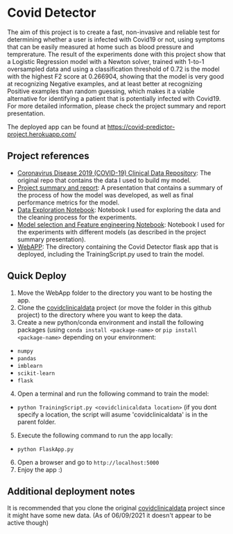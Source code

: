 # Covid Detector
The aim of this project is to create a fast, non-invasive and reliable test for determining whether a user is infected with Covid19 or not, using symptoms that can be
easily measured at home such as blood pressure and temprerature. The result of the experiments done with this project show that a Logistic Regression model with a Newton solver, trained with 1-to-1 oversampled data and using a classification threshold of 0.72 is the model with the highest F2 score at 0.266904, showing that the model is very good at recognizing Negative examples, and at least better at recognizing Positive examples than random guessing, which makes it a viable alternative for identifying a patient that is potentially infected with Covid19. For more detailed information, please check the project summary and report presentation.

The deployed app can be found at https://covid-predictor-project.herokuapp.com/

## Project references
- [Coronavirus Disease 2019 (COVID-19) Clinical Data Repository](https://github.com/mdcollab/covidclinicaldata): The original repo that contains the data I used to build my model.
- [Project summary and report](https://github.com/Sir-Slade/covid_prediction_project/blob/master/Covid_Predictor_Report.odp): A presentation that contains a summary of the process of how the model was developed, as well as final performance metrics for the model.
- [Data Exploration Notebook](https://github.com/Sir-Slade/covid_prediction_project/blob/master/DataExploration.ipynb): Notebook I used for exploring the data and the cleaning process for the experiments.
- [Model selection and Feature engineering Notebook](https://github.com/Sir-Slade/covid_prediction_project/blob/master/PredictorExperiments.ipynb): Notebook I used for the experiments with different models (as described in the project summary presentation).
- [WebAPP](https://github.com/Sir-Slade/covid_prediction_project/WebApp): The directory containing the Covid Detector flask app that is deployed, including the TrainingScript.py used to train the model.

## Quick Deploy

1.  Move the WebApp folder to the directory you want to be hosting the app.
2.  Clone the [covidclinicaldata](https://github.com/mdcollab/covidclinicaldata) project (or move the folder in this github project) to the directory where you want to keep the data.
3.  Create a new python/conda environment and install the following packages (using `conda install <package-name>` or `pip install <package-name>` depending on your environment:
  - `numpy`
  - `pandas`
  - `imblearn`
  - `scikit-learn`
  - `flask`
4.  Open a terminal and run the following command to train the model:
  - `python TrainingScript.py <covidclinicaldata location>` (if you dont specify a location, the script will asume 'covidclinicaldata' is in the parent folder.
5.  Execute the following command to run the app locally:
  - `python FlaskApp.py`
6.  Open a browser and go to `http://localhost:5000`
7.  Enjoy the app :)

## Additional deployment notes
It is recommended that you clone the original [covidclinicaldata](https://github.com/mdcollab/covidclinicaldata) project since it might have some new data. (As of 06/09/2021 it doesn't appear to be active though)




